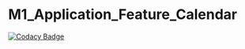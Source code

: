 # M1_Application_Feature_Calendar
[![Codacy Badge](https://app.codacy.com/project/badge/Grade/40046751c3354ba680c25a6343b615b1)](https://www.codacy.com/gh/Kishore15-github/M1_Application_Feature_Calendar/dashboard?utm_source=github.com&amp;utm_medium=referral&amp;utm_content=Kishore15-github/M1_Application_Feature_Calendar&amp;utm_campaign=Badge_Grade)
